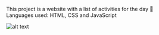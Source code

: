 
This project is a website with a list of activities for the day 📝
<br>
Languages ​​used: HTML, CSS and JavaScript

![alt text](https://lh3.googleusercontent.com/ZRON0cmj2s1JF_OwiTXT6uXcV8Ee0InxAX8OUqUTeMCZ7tJZJ-dg-j_UNR5e3v9JrlQoxVnr0fRW10wQc3uaVF0eLg=w640-h400-e365-rj-sc0x00ffffff)

